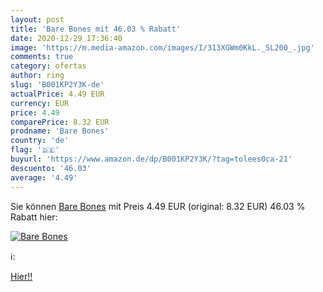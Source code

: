 ```yaml
---
layout: post
title: 'Bare Bones mit 46.03 % Rabatt'
date: 2020-12-29 17:36:40
image: 'https://m.media-amazon.com/images/I/313XGWm0KkL._SL200_.jpg'
comments: true
category: ofertas
author: ring
slug: 'B001KP2Y3K-de'
actualPrice: 4.49 EUR
currency: EUR
price: 4.49
comparePrice: 8.32 EUR
prodname: 'Bare Bones'
country: 'de'
flag: '🇩🇪'
buyurl: 'https://www.amazon.de/dp/B001KP2Y3K/?tag=tolees0ca-21'
descuento: '46.03'
average: '4.49'
---
```


Sie können [Bare Bones](https://www.amazon.de/dp/B001KP2Y3K/?tag=tolees0ca-21) mit Preis 4.49 EUR (original: 8.32 EUR) 46.03 % Rabatt hier:

[![Bare Bones](https://m.media-amazon.com/images/I/313XGWm0KkL._SL200_.jpg)](https://www.amazon.de/dp/B001KP2Y3K/?tag=tolees0ca-21)

ℹ️:


[Hier!!](https://www.amazon.de/dp/B001KP2Y3K/?tag=tolees0ca-21)
